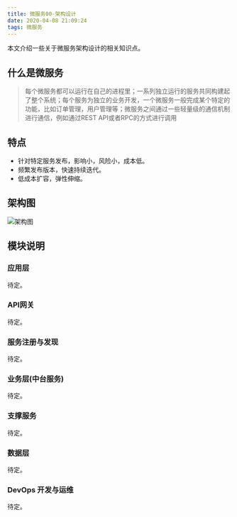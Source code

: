 ```yaml
---
title: 微服务00-架构设计
date: 2020-04-08 21:09:24
tags: 微服务
---
```

本文介绍一些关于微服务架构设计的相关知识点。

## 什么是微服务
>每个微服务都可以运行在自己的进程里；一系列独立运行的服务共同构建起了整个系统；每个服务为独立的业务开发，一个微服务一般完成某个特定的功能，比如订单管理，用户管理等；微服务之间通过一些轻量级的通信机制进行通信，例如通过REST API或者RPC的方式进行调用

## 特点
- 针对特定服务发布，影响小，风险小，成本低。
- 频繁发布版本，快速持续迭代。
- 低成本扩容，弹性伸缩。

## 架构图
![架构图](http://processon.com/chart_image/5e8dcda56376894bc680e558.png)

## 模块说明
<!--more-->
### 应用层
待定。
### API网关
待定。
### 服务注册与发现
待定。
### 业务层(中台服务)
待定。
### 支撑服务
待定。
### 数据层
待定。
### DevOps 开发与运维
待定。